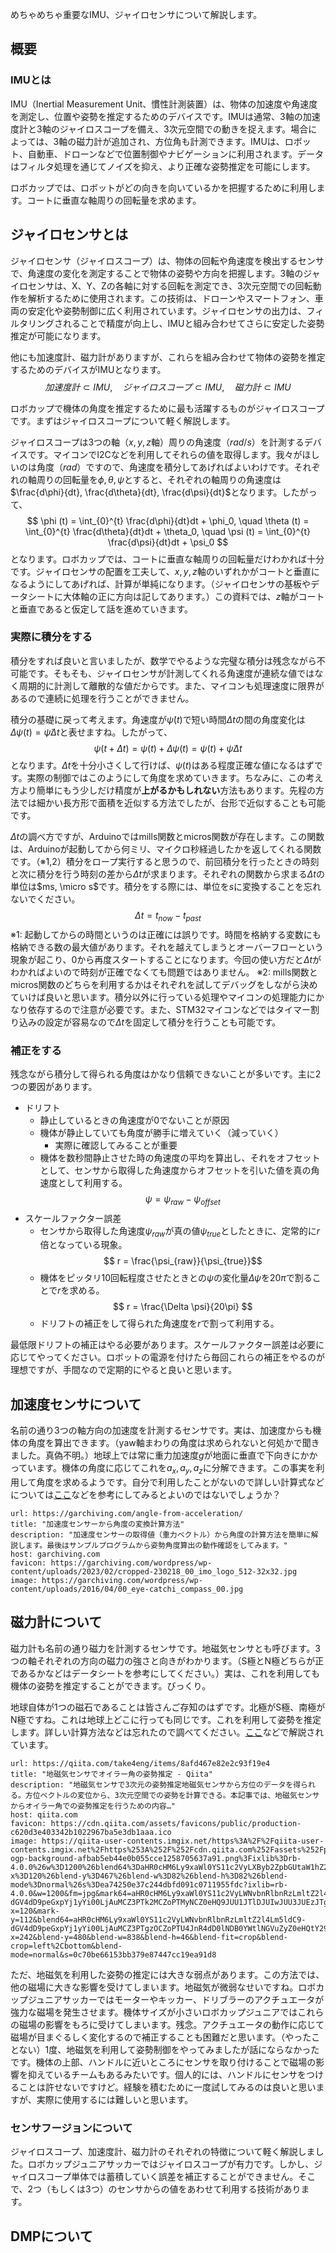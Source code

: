 めちゃめちゃ重要なIMU、ジャイロセンサについて解説します。

## 概要
### IMUとは
IMU（Inertial Measurement Unit、慣性計測装置）は、物体の加速度や角速度を測定し、位置や姿勢を推定するためのデバイスです。IMUは通常、3軸の加速度計と3軸のジャイロスコープを備え、3次元空間での動きを捉えます。場合によっては、3軸の磁力計が追加され、方位角も計測できます。IMUは、ロボット、自動車、ドローンなどで位置制御やナビゲーションに利用されます。データはフィルタ処理を通じてノイズを抑え、より正確な姿勢推定を可能にします。

ロボカップでは、ロボットがどの向きを向いているかを把握するために利用します。コートに垂直な軸周りの回転量を求めます。

## ジャイロセンサとは
ジャイロセンサ（ジャイロスコープ）は、物体の回転や角速度を検出するセンサで、角速度の変化を測定することで物体の姿勢や方向を把握します。3軸のジャイロセンサは、X、Y、Zの各軸に対する回転を測定でき、3次元空間での回転動作を解析するために使用されます。この技術は、ドローンやスマートフォン、車両の安定化や姿勢制御に広く利用されています。ジャイロセンサの出力は、フィルタリングされることで精度が向上し、IMUと組み合わせてさらに安定した姿勢推定が可能になります。

他にも加速度計、磁力計がありますが、これらを組み合わせて物体の姿勢を推定するためのデバイスがIMUとなります。
$$
加速度計 \subset IMU, \quad ジャイロスコープ \subset IMU, \quad 磁力計 \subset IMU
$$

ロボカップで機体の角度を推定するために最も活躍するものがジャイロスコープです。まずはジャイロスコープについて軽く解説します。

ジャイロスコープは3つの軸（$x,y,z$軸）周りの角速度（$rad/s$）を計測するデバイスです。マイコンでI2Cなどを利用してそれらの値を取得します。我々がほしいのは角度（$rad$）ですので、角速度を積分してあげればよいわけです。それぞれの軸周りの回転量を$\phi, \theta, \psi$とすると、それぞれの軸周りの角速度は$\frac{d\phi}{dt}, \frac{d\theta}{dt}, \frac{d\psi}{dt}$となります。したがって、
$$
\phi (t) = \int_{0}^{t} \frac{d\phi}{dt}dt + \phi_0, \quad \theta (t) = \int_{0}^{t} \frac{d\theta}{dt}dt + \theta_0, \quad \psi (t) = \int_{0}^{t} \frac{d\psi}{dt}dt + \psi_0
$$
となります。ロボカップでは、コートに垂直な軸周りの回転量だけわかれば十分です。ジャイロセンサの配置を工夫して、$x,y,z$軸のいずれかがコートと垂直になるようにしてあげれば、計算が単純になります。（ジャイロセンサの基板やデータシートに大体軸の正に方向は記してあります。）この資料では、$z$軸がコートと垂直であると仮定して話を進めていきます。


### 実際に積分をする
積分をすれば良いと言いましたが、数学でやるような完璧な積分は残念ながら不可能です。そもそも、ジャイロセンサが計測してくれる角速度が連続な値ではなく周期的に計測して離散的な値だからです。また、マイコンも処理速度に限界があるので連続に処理を行うことができません。

積分の基礎に戻って考えます。角速度が$\dot{\psi}(t)$で短い時間$\Delta t$の間の角度変化は$\Delta \psi(t) = \dot{\psi}\Delta t$と表せますね。したがって、
$$
\psi(t+\Delta t) = \psi(t) + \Delta \psi(t) = \psi(t) + \dot{\psi} \Delta t
$$となります。$\Delta t$を十分小さくして行けば、$\psi (t)$はある程度正確な値になるはずです。実際の制御ではこのようにして角度を求めていきます。ちなみに、この考え方より簡単にもう少しだけ精度が**上がるかもしれない**方法もあります。先程の方法では細かい長方形で面積を近似する方法でしたが、台形で近似することも可能です。

$\Delta t$の調べ方ですが、Arduinoではmills関数とmicros関数が存在します。この関数は、Arduinoが起動してから何ミリ、マイクロ秒経過したかを返してくれる関数です。（※1,2）積分をロープ実行すると思うので、前回積分を行ったときの時刻と次に積分を行う時刻の差から$\Delta t$が求まります。それぞれの関数から求まる$\Delta t$の単位は$ms, \micro s$です。積分をする際には、単位を$s$に変換することを忘れないでください。
$$
\Delta t = t_{now} - t_{past}
$$
※1: 起動してからの時間というのは正確には誤りです。時間を格納する変数にも格納できる数の最大値があります。それを越えてしまうとオーバーフローという現象が起こり、0から再度スタートすることになります。今回の使い方だと$\Delta t$がわかればよいので時刻が正確でなくても問題ではありません。
※2: mills関数とmicros関数のどちらを利用するかはそれぞれを試してデバッグをしながら決めていけば良いと思います。積分以外に行っている処理やマイコンの処理能力にかなり依存するので注意が必要です。また、STM32マイコンなどではタイマー割り込みの設定が容易なので$\Delta t$を固定して積分を行うことも可能です。

### 補正をする
残念ながら積分して得られる角度はかなり信頼できないことが多いです。主に2つの要因があります。
- ドリフト
	- 静止しているときの角速度が$0$でないことが原因
	- 機体が静止していても角度が勝手に増えていく（減っていく）
		- 実際に確認してみることが重要
	- 機体を数秒間静止させた時の角速度の平均を算出し、それをオフセットとして、センサから取得した角速度からオフセットを引いた値を真の角速度として利用する。$$ \psi = \psi_{raw} - \psi_{offset} $$
- スケールファクター誤差
	- センサから取得した角速度$\psi_{raw}$が真の値$\psi_{true}$としたときに、定常的に$r$倍となっている現象。$$ r = \frac{\psi_{raw}}{\psi_{true}}$$
	- 機体をピッタリ10回転程度させたときとの$\psi$の変化量$\Delta \psi$を$20\pi$で割ることで$r$を求める。$$ r = \frac{\Delta \psi}{20\pi} $$
	- ドリフトの補正をして得られた角速度を$r$で割って利用する。

最低限ドリフトの補正はやる必要があります。スケールファクター誤差は必要に応じてやってください。ロボットの電源を付けたら毎回これらの補正をやるのが理想ですが、手間なので定期的にやると良いと思います。

## 加速度センサについて
名前の通り3つの軸方向の加速度を計測するセンサです。実は、加速度からも機体の角度を算出できます。（yaw軸まわりの角度は求められないと何処かで聞きました。真偽不明。）地球上では常に重力加速度$g$が地面に垂直で下向きにかかっています。機体の角度に応じてこれを$a_x, a_y, a_z$に分解できます。この事実を利用して角度を求めるようです。自分で利用したことがないので詳しい計算式などについては[ここ](https://garchiving.com/angle-from-acceleration/)などを参考にしてみるとよいのではないでしょうか？
```cardlink
url: https://garchiving.com/angle-from-acceleration/
title: "加速度センサーから角度の変換計算方法"
description: "加速度センサーの取得値（重力ベクトル）から角度の計算方法を簡単に解説します。最後はサンプルプログラムから姿勢角度算出の動作確認をしてみます。"
host: garchiving.com
favicon: https://garchiving.com/wordpress/wp-content/uploads/2023/02/cropped-230218_00_imo_logo_512-32x32.jpg
image: https://garchiving.com/wordpress/wp-content/uploads/2016/04/00_eye-catchi_compass_00.jpg
```


## 磁力計について
磁力計も名前の通り磁力を計測するセンサです。地磁気センサとも呼びます。3つの軸それぞれの方向の磁力の強さと向きがわかります。（S極とN極どちらが正であるかなどはデータシートを参考にしてください。）実は、これを利用しても機体の姿勢を推定することができます。びっくり。

地球自体が1つの磁石であることは皆さんご存知のはずです。北極がS極、南極がN極ですね。これは地球上どこに行っても同じです。これを利用して姿勢を推定します。詳しい計算方法などは忘れたので調べてください。[ここ](https://qiita.com/take4eng/items/8afd467e82e2c93f19e4)などで解説されています。
```cardlink
url: https://qiita.com/take4eng/items/8afd467e82e2c93f19e4
title: "地磁気センサでオイラー角の姿勢推定 - Qiita"
description: "地磁気センサで3次元の姿勢推定地磁気センサから方位のデータを得られる。方位ベクトルの変位から、3次元空間での姿勢を計算できる。本記事では、地磁気センサからオイラー角での姿勢推定を行うための内容…"
host: qiita.com
favicon: https://cdn.qiita.com/assets/favicons/public/production-c620d3e403342b1022967ba5e3db1aaa.ico
image: https://qiita-user-contents.imgix.net/https%3A%2F%2Fqiita-user-contents.imgix.net%2Fhttps%253A%252F%252Fcdn.qiita.com%252Fassets%252Fpublic%252Farticle-ogp-background-afbab5eb44e0b055cce1258705637a91.png%3Fixlib%3Drb-4.0.0%26w%3D1200%26blend64%3DaHR0cHM6Ly9xaWl0YS11c2VyLXByb2ZpbGUtaW1hZ2VzLmltZ2l4Lm5ldC9odHRwcyUzQSUyRiUyRnBicy50d2ltZy5jb20lMkZwcm9maWxlX2ltYWdlcyUyRjEyMjE0MTAwMzgyNzI1NTcwNTglMkZaQ29sWmRad19iaWdnZXIuanBnP2l4bGliPXJiLTQuMC4wJmFyPTElM0ExJmZpdD1jcm9wJm1hc2s9ZWxsaXBzZSZmbT1wbmczMiZzPWI3ZDFkYWJhNDNjMWZjZmQxNDQzZjkwMjllODRmZGEz%26blend-x%3D120%26blend-y%3D467%26blend-w%3D82%26blend-h%3D82%26blend-mode%3Dnormal%26s%3Dea74250e37c244dbfd091c0711955fdc?ixlib=rb-4.0.0&w=1200&fm=jpg&mark64=aHR0cHM6Ly9xaWl0YS11c2VyLWNvbnRlbnRzLmltZ2l4Lm5ldC9-dGV4dD9peGxpYj1yYi00LjAuMCZ3PTk2MCZoPTMyNCZ0eHQ9JUU1JTlDJUIwJUU3JUEzJTgxJUU2JUIwJTk3JUUzJTgyJUJCJUUzJTgzJUIzJUUzJTgyJUI1JUUzJTgxJUE3JUUzJTgyJUFBJUUzJTgyJUE0JUUzJTgzJUE5JUUzJTgzJUJDJUU4JUE3JTkyJUUzJTgxJUFFJUU1JUE3JUJGJUU1JThCJUEyJUU2JThFJUE4JUU1JUFFJTlBJnR4dC1hbGlnbj1sZWZ0JTJDdG9wJnR4dC1jb2xvcj0lMjMxRTIxMjEmdHh0LWZvbnQ9SGlyYWdpbm8lMjBTYW5zJTIwVzYmdHh0LXNpemU9NTYmdHh0LXBhZD0wJnM9MmExZDUyOGQ3MjQwZjU5MDRjMjJjMjJlNmZmYWFhZDg&mark-x=120&mark-y=112&blend64=aHR0cHM6Ly9xaWl0YS11c2VyLWNvbnRlbnRzLmltZ2l4Lm5ldC9-dGV4dD9peGxpYj1yYi00LjAuMCZ3PTgzOCZoPTU4JnR4dD0lNDB0YWtlNGVuZyZ0eHQtY29sb3I9JTIzMUUyMTIxJnR4dC1mb250PUhpcmFnaW5vJTIwU2FucyUyMFc2JnR4dC1zaXplPTM2JnR4dC1wYWQ9MCZzPTFkYTAxYWE1ZWIzOTBlODA5MmNkNTVjOWYwOTRiNTUz&blend-x=242&blend-y=480&blend-w=838&blend-h=46&blend-fit=crop&blend-crop=left%2Cbottom&blend-mode=normal&s=0c70be66153bb379e87447cc19ea91d8
```

ただ、地磁気を利用した姿勢の推定には大きな弱点があります。この方法では、他の磁場に大きな影響を受けてしまいます。地磁気が微弱なせいですね。ロボカップジュニアサッカーではモーターやキッカー、ドリブラーのアクチュエータが強力な磁場を発生させます。機体サイズが小さいロボカップジュニアではこれらの磁場の影響をもろに受けてしまいます。残念。アクチュエータの動作に応じて磁場が目まぐるしく変化するので補正することも困難だと思います。（やったことない）1度、地磁気を利用して姿勢制御をやってみましたが話にならなかったです。機体の上部、ハンドルに近いところにセンサを取り付けることで磁場の影響を抑えているチームもあるみたいです。個人的には、ハンドルにセンサをつけることは許せないですけど。経験を積むために一度試してみるのは良いと思いますが、実際に使用するには難しいと思います。

### センサフージョンについて
ジャイロスコープ、加速度計、磁力計のそれぞれの特徴について軽く解説しました。ロボカップジュニアサッカーではジャイロスコープが有力です。しかし、ジャイロスコープ単体では蓄積していく誤差を補正することができません。そこで、2つ（もしくは3つ）のセンサからの値をあわせて利用する技術があります。
## DMPについて
